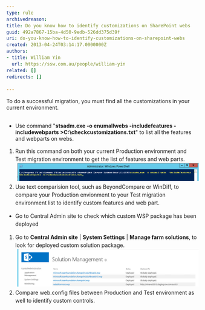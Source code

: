 ```yaml
---
type: rule
archivedreason: 
title: Do you know how to identify customizations on SharePoint webs
guid: 492a7867-15ba-4d50-9edb-526dd375d39f
uri: do-you-know-how-to-identify-customizations-on-sharepoint-webs
created: 2013-04-24T03:14:17.0000000Z
authors:
- title: William Yin
  url: https://ssw.com.au/people/william-yin
related: []
redirects: []

---
```



To do a successful migration, you must find all the customizations in your current environment.
<br><excerpt class='endintro'></excerpt><br>
<ul><li>Use command "<strong>stsadm.exe -o enumallwebs -includefeatures -includewebparts >C:\checkcustomizations.txt</strong>" to list all the features and webparts on webs.</li></ul><span style="line-height:21px;"><ol><li>Run this command on both your current Production environment and Test migration environment to get the list of features and web parts.<img src="GetCustomFeaturesAndWebParts.jpg" alt="GetCustomFeaturesAndWebParts.jpg" class="ssw-rteStyle-ImageArea" style="margin-right:5px;margin-left:5px;width:593px;" /></li><li>Use text comparision tool, such as BeyondCompare or WinDiff, to compare your Production envionment to your Test migration environment list to identify custom features and web part.</li></ol></span><span style="line-height:21px;"><ul><li>Go to Central Admin site to check which custom WSP package has been deployed<br></li></ul></span><span style="line-height:21px;"><ol><li>Go to <strong>Central Admin site</strong> | <strong>System Settings</strong> | <strong>Manage farm solutions</strong>, to look for deployed custom solution package.<img src="CustomSolutionPackages.jpg" alt="CustomSolutionPackages.jpg" class="ssw-rteStyle-ImageArea" style="margin-right:5px;margin-left:5px;width:593px;" /></li><li><span style="line-height:21px;">Compare web.config files between Production and Test environment as well to identify custom controls.</span></li></ol></span>


